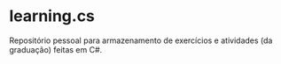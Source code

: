 # learning.cs
Repositório pessoal para armazenamento de exercícios e atividades (da graduação) feitas em C#.
